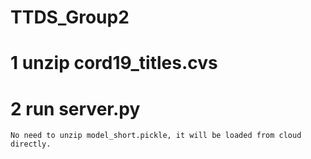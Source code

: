 # TTDS_Group2

# 1 unzip cord19_titles.cvs
# 2 run server.py
    No need to unzip model_short.pickle, it will be loaded from cloud directly.
